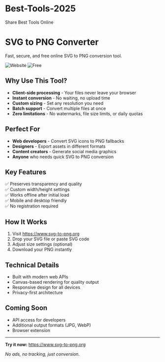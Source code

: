 # Best-Tools-2025
Share Best Tools Online

# SVG to PNG Converter

Fast, secure, and free online SVG to PNG conversion tool.

![Website](https://img.shields.io/badge/live-svg--to--png.org-blue)
![Free](https://img.shields.io/badge/price-free-brightgreen)

## Why Use This Tool?

- **Client-side processing** - Your files never leave your browser
- **Instant conversion** - No waiting, no upload time
- **Custom sizing** - Set any resolution you need
- **Batch support** - Convert multiple files at once
- **Zero limitations** - No watermarks, file size limits, or daily quotas

## Perfect For

- **Web developers** - Convert SVG icons to PNG fallbacks
- **Designers** - Export assets in different formats
- **Content creators** - Generate social media graphics
- **Anyone** who needs quick SVG to PNG conversion

## Key Features

✅ Preserves transparency and quality  
✅ Custom width/height settings  
✅ Works offline after initial load  
✅ Mobile and desktop friendly  
✅ No registration required  

## How It Works

1. Visit https://www.svg-to-png.org
2. Drop your SVG file or paste SVG code
3. Adjust size settings (optional)
4. Download your PNG instantly

## Technical Details

- Built with modern web APIs
- Canvas-based rendering for quality output
- Responsive design for all devices
- Privacy-first architecture

## Coming Soon

- API access for developers
- Additional output formats (JPG, WebP)
- Browser extension

---

**Try it now:** https://www.svg-to-png.org

*No ads, no tracking, just conversion.*

